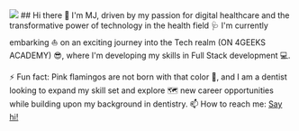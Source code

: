 <img src="https://media.licdn.com/dms/image/D4D16AQE8_dBOJbuzUQ/profile-displaybackgroundimage-shrink_350_1400/0/1695855406910?e=1704931200&v=beta&t=b8fpVaAd-eJvb3NHwmxIB85KgPdGU_LhVa93AP20mTE">
## Hi there 👋
I'm MJ, driven by my passion for digital healthcare and the transformative power of technology in the health field 🩺 I'm currently embarking ⛵ on an exciting journey into the Tech realm (ON 4GEEKS ACADEMY) 😎, where I'm developing my skills in Full Stack development 💻.

⚡ Fun fact: Pink flamingos are not born with that color 🦩, and I am a dentist looking to expand my skill set and explore 🗺️ new career opportunities while building upon my background in dentistry.
📫 How to reach me: <a href="https://www.linkedin.com/in/mjfbalice"> Say hi! </a>
<!--
**Mjuliafb/mjuliafb** is a ✨ _special_ ✨ repository because its `README.md` (this file) appears on your GitHub profile.

Here are some ideas to get you started:

- 🔭 I’m currently working on ...
- 🌱 I’m currently learning ...
- 👯 I’m looking to collaborate on ...
- 🤔 I’m looking for help with ...
- 💬 Ask me about ...
- 📫 How to reach me: ...
- 😄 Pronouns: ...
- ⚡ Fun fact: ...
-->

